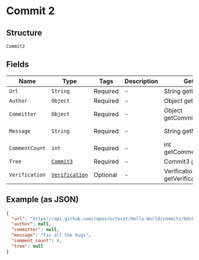 
# Commit 2

## Structure

`Commit2`

## Fields

| Name | Type | Tags | Description | Getter | Setter |
|  --- | --- | --- | --- | --- | --- |
| `Url` | `String` | Required | - | String getUrl() | setUrl(String url) |
| `Author` | `Object` | Required | - | Object getAuthor() | setAuthor(Object author) |
| `Committer` | `Object` | Required | - | Object getCommitter() | setCommitter(Object committer) |
| `Message` | `String` | Required | - | String getMessage() | setMessage(String message) |
| `CommentCount` | `int` | Required | - | int getCommentCount() | setCommentCount(int commentCount) |
| `Tree` | [`Commit3`](../../doc/models/commit-3.md) | Required | - | Commit3 getTree() | setTree(Commit3 tree) |
| `Verification` | [`Verification`](../../doc/models/verification.md) | Optional | - | Verification getVerification() | setVerification(Verification verification) |

## Example (as JSON)

```json
{
  "url": "https://api.github.com/repos/octocat/Hello-World/commits/6dcb09b5b57875f334f61aebed695e2e4193db5e",
  "author": null,
  "committer": null,
  "message": "Fix all the bugs",
  "comment_count": 0,
  "tree": null
}
```

